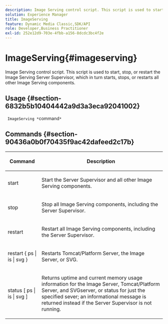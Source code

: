 ```yaml
---
description: Image Serving control script. This script is used to start, stop, or restart the Image Serving Server Supervisor, which in turn starts, stops, or restarts all other Image Serving components.
solution: Experience Manager
title: ImageServing
feature: Dynamic Media Classic,SDK/API
role: Developer,Business Practitioner
exl-id: 252e12d9-703e-4fbb-a156-8dcdc3bc4f2e
---
```

# ImageServing{#imageserving}

Image Serving control script. This script is used to start, stop, or restart the Image Serving Server Supervisor, which in turn starts, stops, or restarts all other Image Serving components.

## Usage {#section-6832b5b10404442a9d3a3eca92041002}

` ImageServing *`command`*`

## Commands {#section-90436a0b0f70435f9ac42dafeed2c17b}

<table id="table_692C6A043F9747C88929FF20373EC88C"> 
 <thead> 
  <tr> 
   <th colname="col1" class="entry"> <p>Command </p> </th> 
   <th colname="col2" class="entry"> <p>Description </p> </th> 
  </tr> 
 </thead>
 <tbody> 
  <tr> 
   <td colname="col1"> <p> <span class="codeph"> start </span> </p> </td> 
   <td colname="col2"> <p> Start the Server Supervisor and all other Image Serving components. </p> </td> 
  </tr> 
  <tr> 
   <td colname="col1"> <p> <span class="codeph"> stop </span> </p> </td> 
   <td colname="col2"> <p> Stop all Image Serving components, including the Server Supervisor. </p> </td> 
  </tr> 
  <tr> 
   <td colname="col1"> <p> <span class="codeph"> restart </span> </p> </td> 
   <td colname="col2"> <p>Restart all Image Serving components, including the Server Supervisor. </p> </td> 
  </tr> 
  <tr> 
   <td colname="col1"> <p> <span class="codeph"> restart { ps | is | svg } </span> </p> </td> 
   <td colname="col2"> <p> Restarts Tomcat/Platform Server, the Image Server, or SVG. </p> </td> 
  </tr> 
  <tr> 
   <td colname="col1"> <p> <span class="codeph"> status [ ps | is | svg ] </span> </p> </td> 
   <td colname="col2"> <p>Returns uptime and current memory usage information for the Image Server, Tomcat/Platform Server, and SVGserver, or status for just the specified sever; an informational message is returned instead if the Server Supervisor is not running. </p> </td> 
  </tr> 
 </tbody> 
</table>
